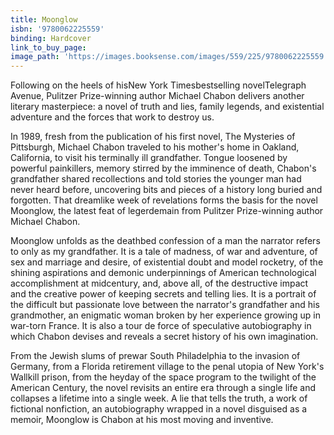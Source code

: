 ```yaml
---
title: Moonglow
isbn: '9780062225559'
binding: Hardcover
link_to_buy_page:
image_path: 'https://images.booksense.com/images/559/225/9780062225559.jpg'
---
```



Following on the heels of hisNew York Timesbestselling novelTelegraph Avenue, Pulitzer Prize-winning author Michael Chabon delivers another literary masterpiece: a novel of truth and lies, family legends, and existential adventure and the forces that work to destroy us.

In 1989, fresh from the publication of his first novel, The Mysteries of Pittsburgh, Michael Chabon traveled to his mother's home in Oakland, California, to visit his terminally ill grandfather. Tongue loosened by powerful painkillers, memory stirred by the imminence of death, Chabon's grandfather shared recollections and told stories the younger man had never heard before, uncovering bits and pieces of a history long buried and forgotten. That dreamlike week of revelations forms the basis for the novel Moonglow, the latest feat of legerdemain from Pulitzer Prize-winning author Michael Chabon.

Moonglow unfolds as the deathbed confession of a man the narrator refers to only as my grandfather. It is a tale of madness, of war and adventure, of sex and marriage and desire, of existential doubt and model rocketry, of the shining aspirations and demonic underpinnings of American technological accomplishment at midcentury, and, above all, of the destructive impact and the creative power of keeping secrets and telling lies. It is a portrait of the difficult but passionate love between the narrator's grandfather and his grandmother, an enigmatic woman broken by her experience growing up in war-torn France. It is also a tour de force of speculative autobiography in which Chabon devises and reveals a secret history of his own imagination.

From the Jewish slums of prewar South Philadelphia to the invasion of Germany, from a Florida retirement village to the penal utopia of New York's Wallkill prison, from the heyday of the space program to the twilight of the American Century, the novel revisits an entire era through a single life and collapses a lifetime into a single week. A lie that tells the truth, a work of fictional nonfiction, an autobiography wrapped in a novel disguised as a memoir, Moonglow is Chabon at his most moving and inventive.